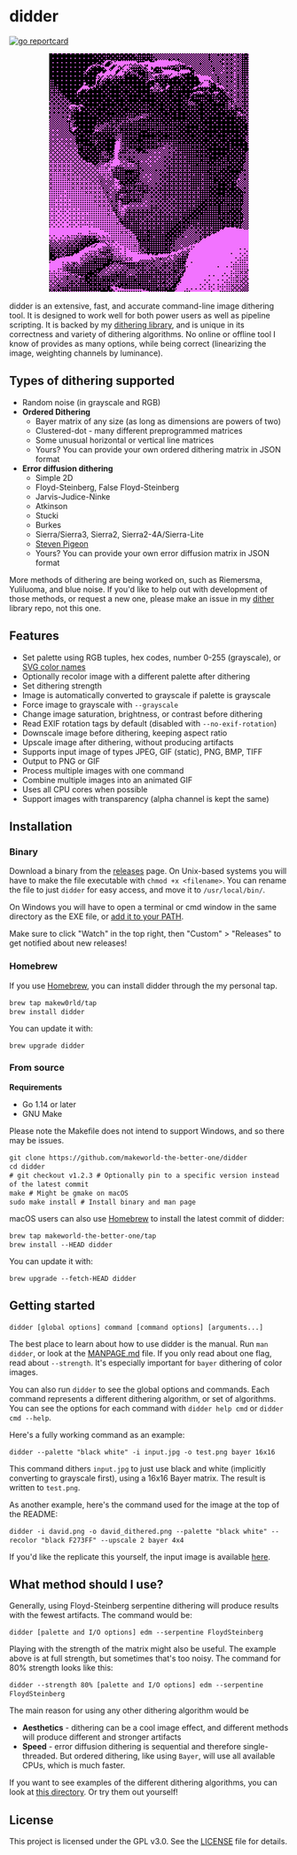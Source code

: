 # didder

[![go reportcard](https://goreportcard.com/badge/github.com/makeworld-the-better-one/didder)](https://goreportcard.com/report/github.com/makeworld-the-better-one/didder)

<p align="center">
<img src="david_dithered.png" />
</p>


didder is an extensive, fast, and accurate command-line image dithering tool. It is designed to work well for both power users as well as pipeline scripting.
It is backed by my [dithering library](https://github.com/makeworld-the-better-one/dither), and is unique in its correctness and variety of dithering algorithms. No online or offline tool I know of provides as many options, while being correct (linearizing the image, weighting channels by luminance).


## Types of dithering supported

- Random noise (in grayscale and RGB)
- **Ordered Dithering**
  - Bayer matrix of any size (as long as dimensions are powers of two)
  - Clustered-dot - many different preprogrammed matrices
  - Some unusual horizontal or vertical line matrices
  - Yours? You can provide your own ordered dithering matrix in JSON format
- **Error diffusion dithering**
  - Simple 2D
  - Floyd-Steinberg, False Floyd-Steinberg
  - Jarvis-Judice-Ninke
  - Atkinson
  - Stucki
  - Burkes
  - Sierra/Sierra3, Sierra2, Sierra2-4A/Sierra-Lite
  - [Steven Pigeon](https://hbfs.wordpress.com/2013/12/31/dithering/)
  - Yours? You can provide your own error diffusion matrix in JSON format

More methods of dithering are being worked on, such as Riemersma, Yuliluoma, and blue noise. If you'd like to help out with development of those methods, or request a new one, please make an issue in my [dither](https://github.com/makeworld-the-better-one/dither) library repo, not this one.

## Features
- Set palette using RGB tuples, hex codes, number 0-255 (grayscale), or [SVG color names](https://www.w3.org/TR/SVG11/types.html#ColorKeywords)
- Optionally recolor image with a different palette after dithering
- Set dithering strength
- Image is automatically converted to grayscale if palette is grayscale
- Force image to grayscale with `--grayscale`
- Change image saturation, brightness, or contrast before dithering
- Read EXIF rotation tags by default (disabled with `--no-exif-rotation`)
- Downscale image before dithering, keeping aspect ratio
- Upscale image after dithering, without producing artifacts
- Supports input image of types JPEG, GIF (static), PNG, BMP, TIFF 
- Output to PNG or GIF
- Process multiple images with one command
- Combine multiple images into an animated GIF
- Uses all CPU cores when possible
- Support images with transparency (alpha channel is kept the same)

## Installation

### Binary

Download a binary from the [releases](https://github.com/makeworld-the-better-one/didder/releases) page. On Unix-based systems you will have to make the file executable with `chmod +x <filename>`. You can rename the file to just `didder` for easy access, and move it to `/usr/local/bin/`.

On Windows you will have to open a terminal or cmd window in the same directory as the EXE file, or [add it to your PATH](https://stackoverflow.com/a/41895179).

Make sure to click "Watch" in the top right, then "Custom" > "Releases" to get notified about new releases!

### Homebrew

If you use [Homebrew](https://brew.sh/), you can install didder through the my personal tap.
```
brew tap makew0rld/tap
brew install didder
```
You can update it with:
```
brew upgrade didder
```


### From source

**Requirements**
- Go 1.14 or later
- GNU Make

Please note the Makefile does not intend to support Windows, and so there may be issues.

```shell
git clone https://github.com/makeworld-the-better-one/didder
cd didder
# git checkout v1.2.3 # Optionally pin to a specific version instead of the latest commit
make # Might be gmake on macOS
sudo make install # Install binary and man page
```

macOS users can also use [Homebrew](https://brew.sh/) to install the latest commit of didder:

```
brew tap makeworld-the-better-one/tap
brew install --HEAD didder
```
You can update it with:
```
brew upgrade --fetch-HEAD didder
```

## Getting started

```
didder [global options] command [command options] [arguments...]
```

The best place to learn about how to use didder is the manual. Run `man didder`, or look at the [MANPAGE.md](./MANPAGE.md) file. If you only read about one flag, read about `--strength`. It's especially important for `bayer` dithering of color images.

You can also run `didder` to see the global options and commands. Each command represents a different dithering algorithm, or set of algorithms. You can see the options for each command with `didder help cmd` or `didder cmd --help`.

Here's a fully working command as an example:
```shell
didder --palette "black white" -i input.jpg -o test.png bayer 16x16
```
This command dithers `input.jpg` to just use black and white (implicitly converting to grayscale first), using a 16x16 Bayer matrix. The result is written to `test.png`.

As another example, here's the command used for the image at the top of the README:
```shell
didder -i david.png -o david_dithered.png --palette "black white" --recolor "black F273FF" --upscale 2 bayer 4x4
```

If you'd like the replicate this yourself, the input image is available [here](https://upload.wikimedia.org/wikipedia/commons/7/71/Michelangelo%27s_David_-_63_grijswaarden.png).

## What method should I use?

Generally, using Floyd-Steinberg serpentine dithering will produce results with the fewest artifacts. The command would be:

```shell
didder [palette and I/O options] edm --serpentine FloydSteinberg
```

Playing with the strength of the matrix might also be useful. The example above is at full strength, but sometimes that's too noisy. The command for 80% strength looks like this:

```shell
didder --strength 80% [palette and I/O options] edm --serpentine FloydSteinberg
```

The main reason for using any other dithering algorithm would be

- **Aesthetics** - dithering can be a cool image effect, and different methods will produce different and stronger artifacts
- **Speed** - error diffusion dithering is sequential and therefore single-threaded. But ordered dithering, like using `Bayer`, will use all available CPUs, which is much faster.

If you want to see examples of the different dithering algorithms, you can look at [this directory](https://github.com/makeworld-the-better-one/dither/tree/master/images/output). Or try them out yourself!


## License
This project is licensed under the GPL v3.0. See the [LICENSE](./LICENSE) file for details.
